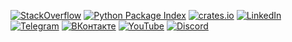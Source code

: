 [![StackOverflow](https://img.shields.io/badge/-StackOverflow-black?logo=stackoverflow)](https://stackoverflow.com/users/359730/eigenein)
[![Python Package Index](https://img.shields.io/badge/-PyPI-yellow?logo=pypi)](https://pypi.org/user/eigenein/)
[![crates.io](https://img.shields.io/badge/-crates.io-black?logo=rust)](https://crates.io/users/eigenein)
[![LinkedIn](https://img.shields.io/badge/-LinkedIn-blue?logo=linkedin)](https://www.linkedin.com/in/eigenein/)
[![Telegram](https://img.shields.io/badge/-Telegram-white?logo=telegram)](https://t.me/eigenein/)
[![ВКонтакте](https://img.shields.io/badge/-ВКонтакте-blue?logo=vk)](https://vk.com/eigenein)
[![YouTube](https://img.shields.io/badge/-YouTube-red?logo=youtube)](https://www.youtube.com/channel/UCy06Z9HFm1o9zOEfhyiWMjA)
[![Discord](https://img.shields.io/badge/-Discord-white?logo=discord)](https://discordapp.com/users/854085993959260210)
